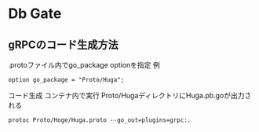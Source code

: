 Db Gate
====

## gRPCのコード生成方法
.protoファイル内でgo_package optionを指定
例
```
option go_package = "Proto/Huga";
```

コード生成
コンテナ内で実行
Proto/HugaディレクトリにHuga.pb.goが出力される
```
protoc Proto/Hoge/Huga.proto --go_out=plugins=grpc:.
```